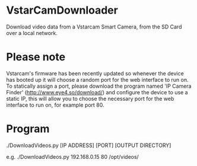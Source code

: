 # VstarCamDownloader
Download video data from a Vstarcam Smart Camera, from the SD Card over a local network.

# Please note
Vstarcam's firmware has been recently updated so whenever the device has booted up it will choose a random port for the web interface to run on. To statically assign a port, please download the program named 'IP Camera Finder' (http://www.eye4.so/download/) and configure the device to use a static IP, this will allow you to choose the necessary port for the web interface to run on, for example port 80.

# Program

./DownloadVideos.py [IP ADDRESS] [PORT] [OUTPUT DIRECTORY]

e.g. ./DownloadVideos.py 192.168.0.15 80 /opt/videos/


